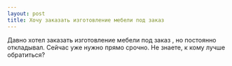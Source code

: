 ```yaml
---
layout: post 
title: Хочу заказать изготовление мебели под заказ ‌‌ 
--- 
```

Давно хотел заказать изготовление мебели под заказ ‌‌, но постоянно откладывал. Сейчас уже нужно прямо срочно. Не знаете, к кому лучше обратиться?